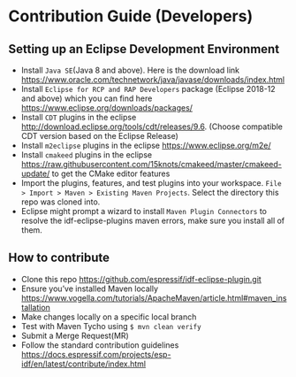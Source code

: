 # Contribution Guide (Developers)

## Setting up an Eclipse Development Environment
* Install `Java SE`(Java 8 and above). Here is the download link https://www.oracle.com/technetwork/java/javase/downloads/index.html
* Install `Eclipse for RCP and RAP Developers` package (Eclipse 2018-12 and above) which you can find here https://www.eclipse.org/downloads/packages/
* Install `CDT` plugins in the eclipse http://download.eclipse.org/tools/cdt/releases/9.6. (Choose compatible CDT version based on the Eclipse Release) 
* Install `m2eclipse` plugins in the eclipse https://www.eclipse.org/m2e/
* Install `cmakeed` plugins in the eclipse https://raw.githubusercontent.com/15knots/cmakeed/master/cmakeed-update/ to get the CMake editor features
* Import the plugins, features, and test plugins into your workspace. `File > Import > Maven > Existing Maven Projects`. Select the directory this repo was cloned into.
* Eclipse might prompt a wizard to install `Maven Plugin Connectors` to resolve the idf-eclipse-plugins maven errors, make sure you install all of them.

## How to contribute
* Clone this repo https://github.com/espressif/idf-eclipse-plugin.git
* Ensure you’ve installed Maven locally https://www.vogella.com/tutorials/ApacheMaven/article.html#maven_installation 
* Make changes locally on a specific local branch
* Test with Maven Tycho using `$ mvn clean verify`
* Submit a Merge Request(MR)
* Follow the standard contribution guidelines https://docs.espressif.com/projects/esp-idf/en/latest/contribute/index.html
